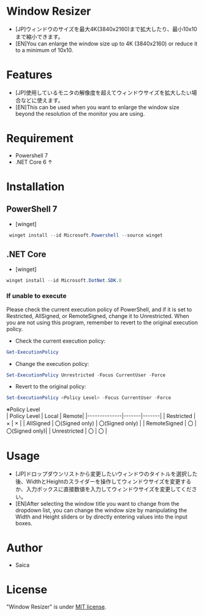 # Window Resizer
* [JP]ウィンドウのサイズを最大4K(3840x2160)まで拡大したり、最小10x10まで縮小できます。  
* [EN]You can enlarge the window size up to 4K (3840x2160) or reduce it to a minimum of 10x10.  

# Features
* [JP]使用しているモニタの解像度を超えてウィンドウサイズを拡大したい場合などに使えます。  
* [EN]This can be used when you want to enlarge the window size beyond the resolution of the monitor you are using.  

# Requirement
* Powershell 7
* .NET Core 6 ↑

# Installation
## PowerShell 7
* [winget]
``` PowerShell
 winget install --id Microsoft.Powershell --source winget
 ```
 
## .NET Core
* [winget]
``` PowerShell
winget install --id Microsoft.DotNet.SDK.8
```
### If unable to execute
Please check the current execution policy of PowerShell, and if it is set to Restricted, AllSigned, or RemoteSigned, change it to Unrestricted. When you are not using this program, remember to revert to the original execution policy.  

* Check the current execution policy:  
``` PowerShell
Get-ExecutionPolicy
```
* Change the execution policy:
``` PowerShell
Set-ExecutionPolicy Unrestricted -Focus CurrentUser -Force
```
* Revert to the original policy:
``` PowerShell
Set-ExecutionPolicy <Policy Level> -Focus CurrentUser -Force
```
※Policy Level  
| Policy Level | Local | Remote|
|--------------|-------|-------|
| Restricted | × | × |
| AllSigned | 〇(Signed only) | 〇(Signed only) |
| RemoteSigned | 〇 | 〇(Signed only)|
| Unrestricted | 〇 | 〇 |
# Usage
* [JP]ドロップダウンリストから変更したいウィンドウのタイトルを選択した後、WidthとHeightのスライダーを操作してウィンドウサイズを変更するか、入力ボックスに直接数値を入力してウィンドウサイズを変更してください。  
* [EN]After selecting the window title you want to change from the dropdown list, you can change the window size by manipulating the Width and Height sliders or by directly entering values into the input boxes.  

# Author
* Saica

# License
"Window Resizer" is under [MIT license](https://en.wikipedia.org/wiki/MIT_License).
